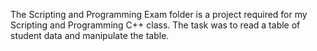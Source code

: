 The Scripting and Programming Exam folder is a project required for my Scripting and Programming C++ class. The task was to read a table of student data and manipulate the table.
